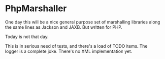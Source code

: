 PhpMarshaller
=============

One day this will be a nice general purpose set of marshalling libraries along the same lines as Jackson and JAXB. But
written for PHP.

Today is not that day.

This is in serious need of tests, and there's a load of TODO items.
The logger is a complete joke.
There's no XML implementation yet.

